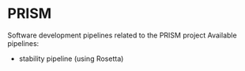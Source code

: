 # PRISM
Software development pipelines related to the PRISM project
Available pipelines:
- stability pipeline (using Rosetta)
